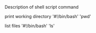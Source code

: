 Description of shell script command

print working directory
'#!/bin/bash'
'pwd'

list files
'#!/bin/bash'
'ls'


